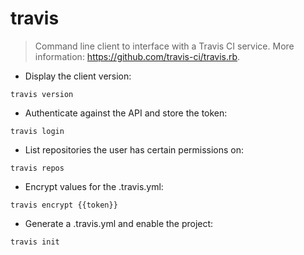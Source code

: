 # travis

> Command line client to interface with a Travis CI service.
> More information: <https://github.com/travis-ci/travis.rb>.

- Display the client version:

`travis version`

- Authenticate against the API and store the token:

`travis login`

- List repositories the user has certain permissions on:

`travis repos`

- Encrypt values for the .travis.yml:

`travis encrypt {{token}}`

- Generate a .travis.yml and enable the project:

`travis init`
